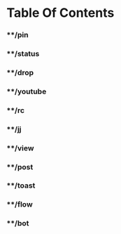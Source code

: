 # Table Of Contents

 ### **/pin
 ### **/status
 ### **/drop
 ### **/youtube
 ### **/rc
 ### **/jj
 ### **/view
 ### **/post
 ### **/toast
 ### **/flow
 ### **/bot
